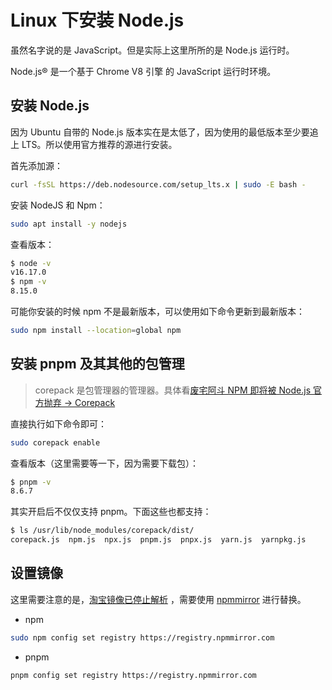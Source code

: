 # Linux 下安装 Node.js

虽然名字说的是 JavaScript。但是实际上这里所所的是 Node.js 运行时。

Node.js® 是一个基于 Chrome V8 引擎 的 JavaScript 运行时环境。

## 安装 Node.js

因为 Ubuntu 自带的 Node.js 版本实在是太低了，因为使用的最低版本至少要追上 LTS。所以使用官方推荐的源进行安装。

首先添加源：

```bash
curl -fsSL https://deb.nodesource.com/setup_lts.x | sudo -E bash -
```

安装 NodeJS 和 Npm：

```bash
sudo apt install -y nodejs
```

查看版本：

```bash
$ node -v
v16.17.0
$ npm -v
8.15.0
```

可能你安装的时候 npm 不是最新版本，可以使用如下命令更新到最新版本：

```bash
sudo npm install --location=global npm
```

## 安装 pnpm 及其其他的包管理

> corepack 是包管理器的管理器。具体看[废宅阿斗 NPM 即将被 Node.js 官方抛弃 → Corepack](https://zhuanlan.zhihu.com/p/408122100)

直接执行如下命令即可：

```bash
sudo corepack enable
```

查看版本（这里需要等一下，因为需要下载包）：

```bash
$ pnpm -v
8.6.7
```

其实开启后不仅仅支持 pnpm。下面这些也都支持：

```bash
$ ls /usr/lib/node_modules/corepack/dist/
corepack.js  npm.js  npx.js  pnpm.js  pnpx.js  yarn.js  yarnpkg.js
```

## 设置镜像

这里需要注意的是，[淘宝镜像已停止解析](https://zhuanlan.zhihu.com/p/465424728) ，需要使用 [npmmirror](https://www.npmmirror.com/) 进行替换。

- npm

```bash
sudo npm config set registry https://registry.npmmirror.com
```

- pnpm

```bash
pnpm config set registry https://registry.npmmirror.com
```